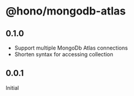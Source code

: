 # @hono/mongodb-atlas

## 0.1.0

- Support multiple MongoDb Atlas connections
- Shorten syntax for accessing collection

## 0.0.1
Initial
